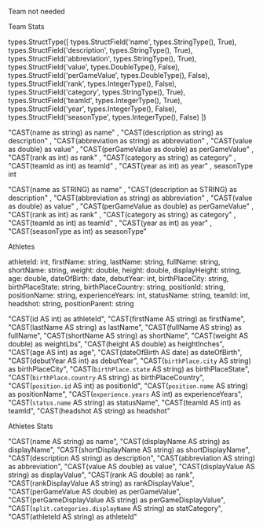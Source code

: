 Team
not needed

Team Stats


types.StructType([
    types.StructField('name', types.StringType(), True), 
    types.StructField('description', types.StringType(), True), 
    types.StructField('abbreviation', types.StringType(), True), 
    types.StructField('value', types.DoubleType(), False), 
    types.StructField('perGameValue', types.DoubleType(), False), 
    types.StructField('rank', types.IntegerType(), False), 
    types.StructField('category', types.StringType(), True), 
    types.StructField('teamId', types.IntegerType(), True), 
    types.StructField('year', types.IntegerType(), False), 
    types.StructField('seasonType', types.IntegerType(), False)
    ])

"CAST(name as string) as name" ,
"CAST(description as string) as description" ,
"CAST(abbreviation as string) as abbreviation" ,
"CAST(value as double) as value" ,
"CAST(perGameValue as double) as perGameValue" ,
"CAST(rank as int) as rank" ,
"CAST(category as string) as category" ,
"CAST(teamId as int) as teamId" ,
"CAST(year as int) as year" ,
seasonType int

"CAST(name as STRING) as name" ,
"CAST(description as STRING) as description" ,
"CAST(abbreviation as string) as abbreviation" ,
"CAST(value as double) as value" ,
"CAST(perGameValue as double) as perGameValue" ,
"CAST(rank as int) as rank" ,
"CAST(category as string) as category" ,
"CAST(teamId as int) as teamId" ,
"CAST(year as int) as year" ,
"CAST(seasonType as int) as seasonType"

Athletes

athleteId: int,
firstName: string,
lastName: string,
fullName: string,
shortName: string,
weight: double,
height: double,
displayHeight: string,
age: double,
dateOfBirth: date,
debutYear: int,
birthPlaceCity: string,
birthPlaceState: string,
birthPlaceCountry: string,
positionId: string,
positionName: string,
experienceYears: int,
statusName: string, 
teamId: int, 
headshot: string,
positionParent: string

"CAST(id AS int) as athleteId",
"CAST(firstName AS string) as firstName",
"CAST(lastName AS string) as lastName",
"CAST(fullName AS string) as fullName",
"CAST(shortName AS string) as shortName",
"CAST(weight AS double) as weightLbs",
"CAST(height AS double) as heightInches",
"CAST(age AS int) as age",
"CAST(dateOfBirth AS date) as dateOfBirth",
"CAST(debutYear AS int) as debutYear",
"CAST(`birthPlace.city` AS string) as birthPlaceCity",
"CAST(`birthPlace.state` AS string) as birthPlaceState",
"CAST(`birthPlace.country` AS string) as birthPlaceCountry",
"CAST(`position.id` AS int) as positionId",
"CAST(`position.name` AS string) as positionName",
"CAST(`experience.years` AS int) as experienceYears",
"CAST(`status.name` AS string) as statusName",
"CAST(teamId AS int) as teamId",
"CAST(headshot AS string) as headshot"

Athletes Stats

"CAST(name AS string) as name",
"CAST(displayName AS string) as displayName",
"CAST(shortDisplayName AS string) as shortDisplayName",
"CAST(description AS string) as description",
"CAST(abbreviation AS string) as abbreviation",
"CAST(value AS double) as value",
"CAST(displayValue AS string) as displayValue",
"CAST(rank AS double) as rank",
"CAST(rankDisplayValue AS string) as rankDisplayValue",
"CAST(perGameValue AS double) as perGameValue",
"CAST(perGameDisplayValue AS string) as perGameDisplayValue",
"CAST(`split.categories.displayName` AS string) as statCategory",
"CAST(athleteId AS string) as athleteId"